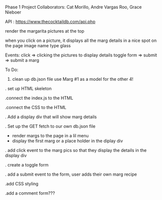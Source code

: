 Phase 1 Project
Collaborators: Cat Morillo, Andre Vargas Roo, Grace Nieboer

API : https://www.thecocktaildb.com/api.php







render the margarita pictures at the top

when you click on a picture, it displays all the marg details in a nice spot on the page
image
name
type glass


Events:
click => clicking the pictures to display details
toggle form => 
submit => submit a marg


To Do:

1. clean up db.json file 
use Marg #1 as a model for the other 4!

. set up HTML skeleton

.connect the index.js to the HTML

.connect the CSS to the HTML

. Add a display div that will show marg details

. Set up the GET fetch to our own db.json file
- render margs to the page in a lil menu 
- display the first marg or a place holder in the diplay div


. add click event to the marg pics so that they display the details in the display div

. create a toggle form

. add a submit event to the form, user adds their own marg recipe

.add CSS styling

.add a comment form??? 




